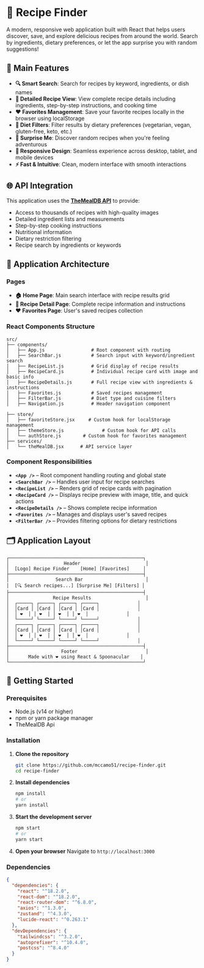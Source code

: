 # 🍳 Recipe Finder

A modern, responsive web application built with React that helps users discover, save, and explore delicious recipes from around the world. Search by ingredients, dietary preferences, or let the app surprise you with random suggestions!


## 🌟 Main Features

- **🔍 Smart Search**: Search for recipes by keyword, ingredients, or dish names
- **📖 Detailed Recipe View**: View complete recipe details including ingredients, step-by-step instructions, and cooking time
- **❤️ Favorites Management**: Save your favorite recipes locally in the browser using localStorage
- **🥗 Diet Filters**: Filter results by dietary preferences (vegetarian, vegan, gluten-free, keto, etc.)
- **🎲 Surprise Me**: Discover random recipes when you're feeling adventurous
- **📱 Responsive Design**: Seamless experience across desktop, tablet, and mobile devices
- **⚡ Fast & Intuitive**: Clean, modern interface with smooth interactions

## 🌐 API Integration

This application uses the **[TheMealDB API](https://www.themealdb.com/api/json/v1/1)** to provide:
- Access to thousands of recipes with high-quality images
- Detailed ingredient lists and measurements
- Step-by-step cooking instructions
- Nutritional information
- Dietary restriction filtering
- Recipe search by ingredients or keywords



## 🧩 Application Architecture

### Pages
- **🏠 Home Page**: Main search interface with recipe results grid
- **📄 Recipe Detail Page**: Complete recipe information and instructions
- **❤️ Favorites Page**: User's saved recipes collection

### React Components Structure

```
src/
├── components/
│   ├── App.js                 # Root component with routing
│   ├── SearchBar.js           # Search input with keyword/ingredient search
│   ├── RecipeList.js          # Grid display of recipe results
│   ├── RecipeCard.js          # Individual recipe card with image and basic info
│   ├── RecipeDetails.js       # Full recipe view with ingredients & instructions
│   ├── Favorites.js           # Saved recipes management
│   ├── FilterBar.js           # Diet type and cuisine filters
│   ├── Navigation.js          # Header navigation component

├── store/
│   ├── favoriteStore.jsx     # Custom hook for localStorage management
│   ├── themeStore.js              # Custom hook for API calls
│   └── authStore.js        # Custom hook for favorites management
├── services/
│   └── theMealDB.jsx      # API service layer
```

### Component Responsibilities

- **`<App />`** – Root component handling routing and global state
- **`<SearchBar />`** – Handles user input for recipe searches
- **`<RecipeList />`** – Renders grid of recipe cards with pagination
- **`<RecipeCard />`** – Displays recipe preview with image, title, and quick actions
- **`<RecipeDetails />`** – Shows complete recipe information
- **`<Favorites />`** – Manages and displays user's saved recipes
- **`<FilterBar />`** – Provides filtering options for dietary restrictions

## 🗂️ Application Layout

```
┌─────────────────────────────────────────────────┐
│                    Header                        │
│  [Logo] Recipe Finder    [Home] [Favorites]     │
├─────────────────────────────────────────────────┤
│                 Search Bar                       │
│  [🔍 Search recipes...] [Surprise Me] [Filters] │
├─────────────────────────────────────────────────┤
│                Recipe Results                    │
│  ┌─────┐ ┌─────┐ ┌─────┐ ┌─────┐              │
│  │Card │ │Card │ │Card │ │Card │              │
│  │ ❤️  │ │ ❤️  │ │ ❤️  │ │ ❤️  │              │
│  └─────┘ └─────┘ └─────┘ └─────┘              │
│  ┌─────┐ ┌─────┐ ┌─────┐ ┌─────┐              │
│  │Card │ │Card │ │Card │ │Card │              │
│  │ ❤️  │ │ ❤️  │ │ ❤️  │ │ ❤️  │              │
│  └─────┘ └─────┘ └─────┘ └─────┘              │
├─────────────────────────────────────────────────┤
│                   Footer                         │
│       Made with ❤️ using React & Spoonacular    │
└─────────────────────────────────────────────────┘
```

## 🚀 Getting Started

### Prerequisites
- Node.js (v14 or higher)
- npm or yarn package manager
- TheMealDB Api

### Installation

1. **Clone the repository**
   ```bash
   git clone https://github.com/mccamo51/recipe-finder.git
   cd recipe-finder
   ```

2. **Install dependencies**
   ```bash
   npm install
   # or
   yarn install
   ```


4. **Start the development server**
   ```bash
   npm start
   # or
   yarn start
   ```

5. **Open your browser**
   Navigate to `http://localhost:3000`

### Dependencies

```json
{
  "dependencies": {
    "react": "^18.2.0",
    "react-dom": "^18.2.0",
    "react-router-dom": "^6.8.0",
    "axios": "^1.3.0",
    "zustand": "^4.3.0",
    "lucide-react": "^0.263.1"
  },
  "devDependencies": {
    "tailwindcss": "^3.2.0",
    "autoprefixer": "^10.4.0",
    "postcss": "^8.4.0"
  }
}
```
